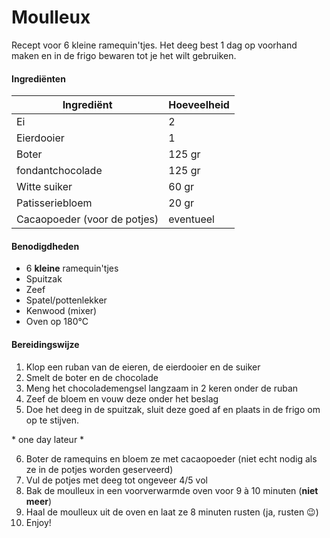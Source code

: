 # Moulleux

Recept voor 6 kleine ramequin'tjes. Het deeg best 1 dag op voorhand maken en in de frigo bewaren tot je het wilt gebruiken.

#### Ingrediënten

| Ingrediënt                   | Hoeveelheid |
| ---------------------------- | ----------- |
| Ei                           | 2           |
| Eierdooier                   | 1           |
| Boter                        | 125 gr      |
| fondantchocolade             | 125 gr      |
| Witte suiker                 | 60 gr       |
| Patisseriebloem              | 20 gr       |
| Cacaopoeder (voor de potjes) | eventueel   |

#### Benodigdheden

- 6 **kleine** ramequin'tjes
- Spuitzak
- Zeef
- Spatel/pottenlekker
- Kenwood (mixer)
- Oven op 180°C

#### Bereidingswijze

1. Klop een ruban van de eieren, de eierdooier en de suiker
2. Smelt de boter en de chocolade
3. Meng het chocolademengsel langzaam in 2 keren onder de ruban
4. Zeef de bloem en vouw deze onder het beslag
5. Doe het deeg in de spuitzak, sluit deze goed af en plaats in de frigo om op te stijven.

\* one day lateur \*

6. Boter de ramequins en bloem ze met cacaopoeder (niet echt nodig als ze in de potjes worden geserveerd)
7. Vul de potjes met deeg tot ongeveer 4/5 vol
8. Bak de moulleux in een voorverwarmde oven voor 9 à 10 minuten (**niet meer**)
9. Haal de moulleux uit de oven en laat ze 8 minuten rusten (ja, rusten 😉)
10. Enjoy!
